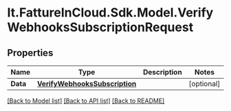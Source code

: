 # It.FattureInCloud.Sdk.Model.VerifyWebhooksSubscriptionRequest

## Properties

Name | Type | Description | Notes
------------ | ------------- | ------------- | -------------
**Data** | [**VerifyWebhooksSubscription**](VerifyWebhooksSubscription.md) |  | [optional] 

[[Back to Model list]](../README.md#documentation-for-models) [[Back to API list]](../README.md#documentation-for-api-endpoints) [[Back to README]](../README.md)


